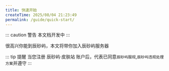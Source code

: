 ```yaml
---
title: 快速开始
createTime: 2025/08/04 21:23:49
permalink: /guide/quick-start/
---
```


::: caution 警告
本文档开发中
:::

很高兴你能到辰砂屿，本文将带你加入辰砂屿服务器

::: tip 提醒
当您注册 辰砂屿·皮肤站 账户后，代表已同意`辰砂屿服规`,`辰砂屿违规处理方案`并遵守
:::